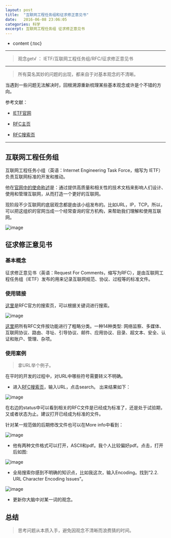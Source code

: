 ```yaml
---
layout: post
title:  "互联网工程任务组和征求修正意见书"
date:   2016-06-08 23:06:05
categories: 科学
excerpt: 互联网工程任务组 征求修正意见书
---
```


* content
{:toc}

---

> 观念get√ ： IETF/互联网工程任务组/RFC/征求修正意见书

---

> 所有莫名其妙的问题的出现，都来自于对基本观念的不清晰。

当遇到一些问题无法解决时，回根溯源重新梳理某些基本观念或许是个不错的方向。

参考文献：

* [IETF官网](http://www.ietf.org/)

* [RFC主页](http://www.ietf.org/rfc.html)

* [RFC搜索页](http://www.rfc-editor.org/search/rfc_search.php)


---

## 互联网工程任务组


互联网工程任务小组（英语：Internet Engineering Task Force，缩写为 IETF）负责互联网标准的开发和推动。

他在[官网中的使命称述](http://www.ietf.org/about/mission.html)是：通过提供高质量和相关性的技术文档来影响人们设计、使用和管理互联网，从而打造一个更好的互联网。

现阶段不少互联网的底层观念都是由该小组发布的。比如URL，IP，TCP。所以，可以把这组织的官网当成一个经常查询的官方机构，来帮助我们理解和使用互联网。

![image]()

## 征求修正意见书

### 基本概念

征求修正意见书（英语：Request For Comments，缩写为RFC），是由互联网工程任务组（IETF）发布的用来记录互联网规范、协议、过程等的标准文件。

### 使用链接

[这里](http://www.rfc-editor.org/search/rfc_search.php)是RFC官方的搜索页，可以根据关键词进行搜索。

![image]()

[这里](http://www.faqs.org/rfcs/np.html)把所有RFC文件按功能进行了粗略分类。一种14种类型: 网络监察、多媒体、互联网协议、路由、寻址、引导协议、邮件、应用协议、目录、超文本、安全、认证和账户、管理、杂项。


### 使用案例

> 拿URL举个例子。

在平时的开发的过程中，对URL中哪些符号需要转义不明确。

*  进入[RFC搜索页](http://www.rfc-editor.org/search/rfc_search.php)，输入URL，点击search。
出来结果如下：

![image]()

在右边的status中可以看到相关的RFC文件是已经成为标准了，还是处于试验期，又或者状态为止。建议打开已经成为标准的文件。

针对某一规范做的后期修改文件也可以在More info中看到：

![image]()

*  他有两种文件格式可以打开，ASCIl和pdf。我个人比较偏好pdf。点击，打开后如图:

![image]()

*  全局搜索你感到不明确的知识点，比如我这次，输入Encoding。找到“2.2. URL Character Encoding Issues”。

![image]()

*  更新你大脑中对某一词的观念。

## 总结

> 思考问题从本质入手，避免因观念不清晰而浪费猜的时间。

